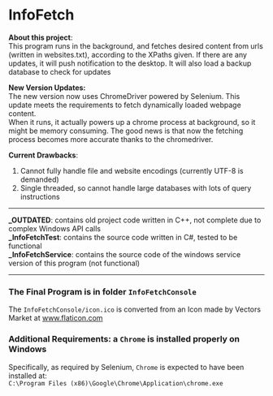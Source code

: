 # InfoFetch 

**About this project**:  
This program runs in the background, and fetches desired content from urls (written in websites.txt), according to the XPaths given. If there are any updates, it will push notification to the desktop. It will also load a backup database to check for updates  


**New Version Updates:**  
The new version now uses ChromeDriver powered by Selenium. This update meets the requirements to fetch dynamically loaded webpage content.  
When it runs, it actually powers up a chrome process at background, so it might be memory consuming. The good news is that now the fetching process becomes more accurate thanks to the chromedriver.  


**Current Drawbacks**:  
1. Cannot fully handle file and website encodings (currently UTF-8 is demanded)  
2. Single threaded, so cannot handle large databases with lots of query instructions  


------

**_OUTDATED**: contains old project code written in C++, not complete due to complex Windows API calls  
**_InfoFetchTest**: contains the source code written in C#, tested to be functional  
**_InfoFetchService**: contains the source code of the windows service version of this program (not functional)  

------

### The Final Program is in folder `InfoFetchConsole`  

The `InfoFetchConsole/icon.ico` is converted from an Icon made by Vectors Market at www.flaticon.com  

### Additional Requirements: a `Chrome` is installed properly on Windows  

Specifically, as required by Selenium, `Chrome` is expected to have been installed at:  
`C:\Program Files (x86)\Google\Chrome\Application\chrome.exe`